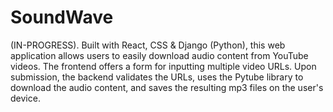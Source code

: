 # SoundWave
(IN-PROGRESS). Built with React, CSS & Django (Python), this web application allows users to easily download audio content from YouTube videos. The frontend offers a form for inputting multiple video URLs. Upon submission, the backend validates the URLs, uses the Pytube library to download the audio content, and saves the resulting mp3 files on the user's device. 
